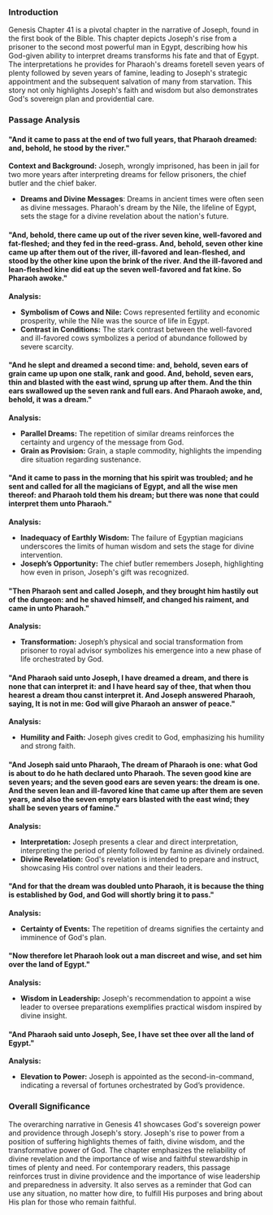### Introduction

Genesis Chapter 41 is a pivotal chapter in the narrative of Joseph, found in the first book of the Bible. This chapter depicts Joseph's rise from a prisoner to the second most powerful man in Egypt, describing how his God-given ability to interpret dreams transforms his fate and that of Egypt. The interpretations he provides for Pharaoh's dreams foretell seven years of plenty followed by seven years of famine, leading to Joseph's strategic appointment and the subsequent salvation of many from starvation. This story not only highlights Joseph's faith and wisdom but also demonstrates God's sovereign plan and providential care.

### Passage Analysis

#### "And it came to pass at the end of two full years, that Pharaoh dreamed: and, behold, he stood by the river."

**Context and Background:** Joseph, wrongly imprisoned, has been in jail for two more years after interpreting dreams for fellow prisoners, the chief butler and the chief baker.

- **Dreams and Divine Messages**: Dreams in ancient times were often seen as divine messages. Pharaoh's dream by the Nile, the lifeline of Egypt, sets the stage for a divine revelation about the nation's future.

#### "And, behold, there came up out of the river seven kine, well-favored and fat-fleshed; and they fed in the reed-grass. And, behold, seven other kine came up after them out of the river, ill-favored and lean-fleshed, and stood by the other kine upon the brink of the river. And the ill-favored and lean-fleshed kine did eat up the seven well-favored and fat kine. So Pharaoh awoke."

**Analysis:**
- **Symbolism of Cows and Nile:** Cows represented fertility and economic prosperity, while the Nile was the source of life in Egypt.
- **Contrast in Conditions:** The stark contrast between the well-favored and ill-favored cows symbolizes a period of abundance followed by severe scarcity.

#### "And he slept and dreamed a second time: and, behold, seven ears of grain came up upon one stalk, rank and good. And, behold, seven ears, thin and blasted with the east wind, sprung up after them. And the thin ears swallowed up the seven rank and full ears. And Pharaoh awoke, and, behold, it was a dream."

**Analysis:**
- **Parallel Dreams:** The repetition of similar dreams reinforces the certainty and urgency of the message from God.
- **Grain as Provision:** Grain, a staple commodity, highlights the impending dire situation regarding sustenance.

#### "And it came to pass in the morning that his spirit was troubled; and he sent and called for all the magicians of Egypt, and all the wise men thereof: and Pharaoh told them his dream; but there was none that could interpret them unto Pharaoh."

**Analysis:**
- **Inadequacy of Earthly Wisdom:** The failure of Egyptian magicians underscores the limits of human wisdom and sets the stage for divine intervention.
- **Joseph’s Opportunity:** The chief butler remembers Joseph, highlighting how even in prison, Joseph's gift was recognized.

#### "Then Pharaoh sent and called Joseph, and they brought him hastily out of the dungeon: and he shaved himself, and changed his raiment, and came in unto Pharaoh."

**Analysis:**
- **Transformation:** Joseph’s physical and social transformation from prisoner to royal advisor symbolizes his emergence into a new phase of life orchestrated by God.
  
#### "And Pharaoh said unto Joseph, I have dreamed a dream, and there is none that can interpret it: and I have heard say of thee, that when thou hearest a dream thou canst interpret it. And Joseph answered Pharaoh, saying, It is not in me: God will give Pharaoh an answer of peace."

**Analysis:**
- **Humility and Faith:** Joseph gives credit to God, emphasizing his humility and strong faith.
  
#### "And Joseph said unto Pharaoh, The dream of Pharaoh is one: what God is about to do he hath declared unto Pharaoh. The seven good kine are seven years; and the seven good ears are seven years: the dream is one. And the seven lean and ill-favored kine that came up after them are seven years, and also the seven empty ears blasted with the east wind; they shall be seven years of famine."

**Analysis:**
- **Interpretation:** Joseph presents a clear and direct interpretation, interpreting the period of plenty followed by famine as divinely ordained.
- **Divine Revelation:** God's revelation is intended to prepare and instruct, showcasing His control over nations and their leaders.

#### "And for that the dream was doubled unto Pharaoh, it is because the thing is established by God, and God will shortly bring it to pass."

**Analysis:**
- **Certainty of Events:** The repetition of dreams signifies the certainty and imminence of God's plan.

#### "Now therefore let Pharaoh look out a man discreet and wise, and set him over the land of Egypt."

**Analysis:**
- **Wisdom in Leadership:** Joseph's recommendation to appoint a wise leader to oversee preparations exemplifies practical wisdom inspired by divine insight.

#### "And Pharaoh said unto Joseph, See, I have set thee over all the land of Egypt."

**Analysis:**
- **Elevation to Power:** Joseph is appointed as the second-in-command, indicating a reversal of fortunes orchestrated by God’s providence.

### Overall Significance

The overarching narrative in Genesis 41 showcases God's sovereign power and providence through Joseph's story. Joseph's rise to power from a position of suffering highlights themes of faith, divine wisdom, and the transformative power of God. The chapter emphasizes the reliability of divine revelation and the importance of wise and faithful stewardship in times of plenty and need. For contemporary readers, this passage reinforces trust in divine providence and the importance of wise leadership and preparedness in adversity. It also serves as a reminder that God can use any situation, no matter how dire, to fulfill His purposes and bring about His plan for those who remain faithful.